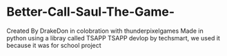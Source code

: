 # Better-Call-Saul-The-Game-
Created By DrakeDon in colobration with thunderpixelgames
Made in python using a libray called TSAPP
TSAPP devlop by techsmart, we used it because it was for school project 
